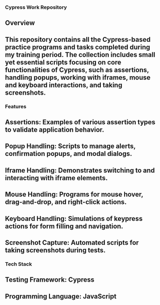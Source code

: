 ### Cypress Work Repository
## Overview
## This repository contains all the Cypress-based practice programs and tasks completed during my training period. The collection includes small yet essential scripts focusing on core functionalities of Cypress, such as assertions, handling popups, working with iframes, mouse and keyboard interactions, and taking screenshots.

### Features
## Assertions: Examples of various assertion types to validate application behavior.
## Popup Handling: Scripts to manage alerts, confirmation popups, and modal dialogs.
## Iframe Handling: Demonstrates switching to and interacting with iframe elements.
## Mouse Handling: Programs for mouse hover, drag-and-drop, and right-click actions.
## Keyboard Handling: Simulations of keypress actions for form filling and navigation.
## Screenshot Capture: Automated scripts for taking screenshots during tests.

### Tech Stack
## Testing Framework: Cypress
## Programming Language: JavaScript
